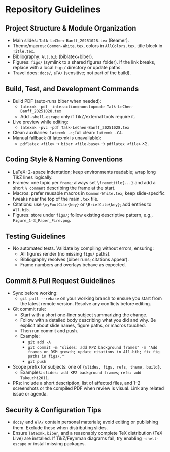 # Repository Guidelines

## Project Structure & Module Organization
- Main slides: `Talk-LeChen-Banff_20251028.tex` (Beamer).
- Theme/macros: `Common-White.tex`, colors in `AllColors.tex`, title block in `Title.tex`.
- Bibliography: `All.bib` (biblatex+biber).
- Figures: `figs/` (symlink to a shared figures folder). If the link breaks, replace with a local `figs/` directory or update paths.
- Travel docs: `docs/`, `eTA/` (sensitive; not part of the build).

## Build, Test, and Development Commands
- Build PDF (auto-runs biber when needed):
  - `latexmk -pdf -interaction=nonstopmode Talk-LeChen-Banff_20251028.tex`
  - Add `-shell-escape` only if TikZ/external tools require it.
- Live preview while editing:
  - `latexmk -pvc -pdf Talk-LeChen-Banff_20251028.tex`
- Clean auxiliaries: `latexmk -c`; full clean: `latexmk -CA`.
- Manual fallback (if latexmk is unavailable):
  - `pdflatex <file>` → `biber <file-base>` → `pdflatex <file>` ×2.

## Coding Style & Naming Conventions
- LaTeX: 2-space indentation; keep environments readable; wrap long TikZ lines logically.
- Frames: one topic per `frame`; always set `\frametitle{...}` and add a short `% comment` describing the frame at the start.
- Macros: prefer reusable macros in `Common-White.tex`; keep slide-specific tweaks near the top of the main `.tex` file.
- Citations: use `\myFootCite{key}` or `\BriefCite{key}`; add entries to `All.bib`.
- Figures: store under `figs/`; follow existing descriptive pattern, e.g., `Figure_1-3_Paper_Fire.png`.

## Testing Guidelines
- No automated tests. Validate by compiling without errors, ensuring:
  - All figures render (no missing `figs/` paths).
  - Bibliography resolves (biber runs; citations appear).
  - Frame numbers and overlays behave as expected.

## Commit & Pull Request Guidelines
- Sync before working:
  - `git pull --rebase` on your working branch to ensure you start from the latest remote version. Resolve any conflicts before editing.
- Git commit rule:
  - Start with a short one-liner subject summarizing the change.
  - Follow with a detailed body describing what you did and why. Be explicit about slide names, figure paths, or macros touched.
  - Then run commit and push.
  - Example:
    - `git add -A`
    - `git commit -m "slides: add KPZ background frames" -m "Add frames on DSM growth; update citations in All.bib; fix fig paths in figs/."`
    - `git push`
- Scope prefix for subjects: one of `{slides, figs, refs, theme, build}`.
  - Examples: `slides: add KPZ background frames`; `refs: add Takeuchi2011`.
- PRs: include a short description, list of affected files, and 1–2 screenshots or the compiled PDF when review is visual. Link any related issue or agenda.

## Security & Configuration Tips
- `docs/` and `eTA/` contain personal materials; avoid editing or publishing them. Exclude these when distributing slides.
- Ensure `latexmk`, `biber`, and a reasonably complete TeX distribution (TeX Live) are installed. If TikZ/Feynman diagrams fail, try enabling `-shell-escape` or install missing packages.
